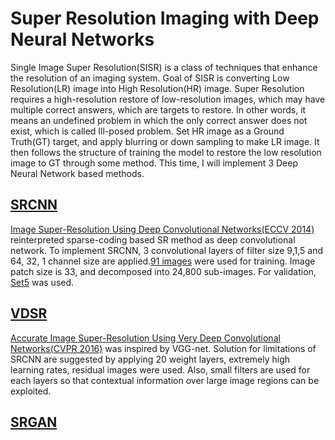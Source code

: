 # Super Resolution Imaging with Deep Neural Networks

Single Image Super Resolution(SISR) is a class of techniques that enhance the resolution of an imaging system.
Goal of SISR is converting Low Resolution(LR) image into High Resolution(HR) image. Super Resolution requires a high-resolution restore of low-resolution images, which may have multiple correct answers, which are targets to restore. In other words, it means an undefined problem in which the only correct answer does not exist, which is called Ill-posed problem. Set HR image as a Ground Truth(GT) target, and apply blurring or down sampling to make LR image. It then follows the structure of training the model to restore the low resolution image to GT through some method. This time, I will implement 3 Deep Neural Network based methods.

## [SRCNN](https://github.com/imeunu/SuperResolution/tree/main/SRCNN)
[Image Super-Resolution Using Deep Convolutional Networks(ECCV 2014)](https://arxiv.org/abs/1501.00092) reinterpreted sparse-coding based SR method as deep convolutional network. To implement SRCNN, 3 convolutional layers of filter size 9,1,5 and 64, 32, 1 channel size are applied.[91 images](http://mmlab.ie.cuhk.edu.hk/projects/SRCNN.html) were used for training. Image patch size is 33, and decomposed into 24,800 sub-images. For validation, [Set5](https://paperswithcode.com/dataset/set5) was used.

## [VDSR](https://github.com/imeunu/SuperResolution/tree/main/VDSR)
[Accurate Image Super-Resolution Using Very Deep Convolutional Networks(CVPR 2016)](https://arxiv.org/abs/1511.04587) was inspired by VGG-net. Solution for limitations of SRCNN are suggested by applying 20 weight layers, extremely high learning rates, residual images were used. Also, small filters are used for each layers so that contextual information over large image regions can be exploited.

## [SRGAN](https://github.com/imeunu/SuperResolution/tree/main/SRGAN)
